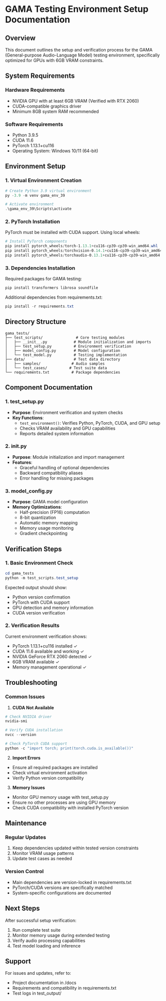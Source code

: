 # GAMA Testing Environment Setup Documentation

## Overview
This document outlines the setup and verification process for the GAMA (General-purpose Audio-Language Model) testing environment, specifically optimized for GPUs with 6GB VRAM constraints.

## System Requirements

### Hardware Requirements
- NVIDIA GPU with at least 6GB VRAM (Verified with RTX 2060)
- CUDA-compatible graphics driver
- Minimum 8GB system RAM recommended

### Software Requirements
- Python 3.9.5
- CUDA 11.6
- PyTorch 1.13.1+cu116
- Operating System: Windows 10/11 (64-bit)

## Environment Setup

### 1. Virtual Environment Creation
```powershell
# Create Python 3.9 virtual environment
py -3.9 -m venv gama_env_39

# Activate environment
.\gama_env_39\Scripts\activate
```

### 2. PyTorch Installation
PyTorch must be installed with CUDA support. Using local wheels:
```powershell
# Install PyTorch components
pip install pytorch_wheels/torch-1.13.1+cu116-cp39-cp39-win_amd64.whl
pip install pytorch_wheels/torchvision-0.14.1+cu116-cp39-cp39-win_amd64.whl
pip install pytorch_wheels/torchaudio-0.13.1+cu116-cp39-cp39-win_amd64.whl
```

### 3. Dependencies Installation
Required packages for GAMA testing:
```powershell
pip install transformers librosa soundfile
```

Additional dependencies from requirements.txt:
```powershell
pip install -r requirements.txt
```

## Directory Structure
```
gama_tests/
├── test_scripts/               # Core testing modules
│   ├── __init__.py            # Module initialization and imports
│   ├── test_setup.py          # Environment verification
│   ├── model_config.py        # Model configuration
│   └── test_model.py          # Testing implementation
├── data/                      # Test data directory
│   ├── samples/              # Audio samples
│   └── test_cases/          # Test suite data
└── requirements.txt          # Package dependencies
```

## Component Documentation

### 1. test_setup.py
- **Purpose**: Environment verification and system checks
- **Key Functions**:
  - `test_environment()`: Verifies Python, PyTorch, CUDA, and GPU setup
  - Checks VRAM availability and GPU capabilities
  - Reports detailed system information

### 2. __init__.py
- **Purpose**: Module initialization and import management
- **Features**:
  - Graceful handling of optional dependencies
  - Backward compatibility aliases
  - Error handling for missing packages

### 3. model_config.py
- **Purpose**: GAMA model configuration
- **Memory Optimizations**:
  - Half-precision (FP16) computation
  - 8-bit quantization
  - Automatic memory mapping
  - Memory usage monitoring
  - Gradient checkpointing

## Verification Steps

### 1. Basic Environment Check
```powershell
cd gama_tests
python -m test_scripts.test_setup
```

Expected output should show:
- Python version confirmation
- PyTorch with CUDA support
- GPU detection and memory information
- CUDA version verification

### 2. Verification Results
Current environment verification shows:
- PyTorch 1.13.1+cu116 installed ✓
- CUDA 11.6 available and working ✓
- NVIDIA GeForce RTX 2060 detected ✓
- 6GB VRAM available ✓
- Memory management operational ✓

## Troubleshooting

### Common Issues

1. **CUDA Not Available**
```powershell
# Check NVIDIA driver
nvidia-smi

# Verify CUDA installation
nvcc --version

# Check PyTorch CUDA support
python -c "import torch; print(torch.cuda.is_available())"
```

2. **Import Errors**
- Ensure all required packages are installed
- Check virtual environment activation
- Verify Python version compatibility

3. **Memory Issues**
- Monitor GPU memory usage with test_setup.py
- Ensure no other processes are using GPU memory
- Check CUDA compatibility with installed PyTorch version

## Maintenance

### Regular Updates
1. Keep dependencies updated within tested version constraints
2. Monitor VRAM usage patterns
3. Update test cases as needed

### Version Control
- Main dependencies are version-locked in requirements.txt
- PyTorch/CUDA versions are specifically matched
- System-specific configurations are documented

## Next Steps
After successful setup verification:
1. Run complete test suite
2. Monitor memory usage during extended testing
3. Verify audio processing capabilities
4. Test model loading and inference

## Support
For issues and updates, refer to:
- Project documentation in /docs
- Requirements and compatibility in requirements.txt
- Test logs in test_output/